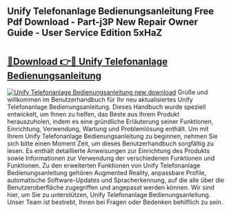 ## Unify Telefonanlage Bedienungsanleitung Free Pdf Download - Part-j3P New Repair Owner Guide - User Service Edition 5xHaZ

# <h2><a href="http://df2hp7.blite.top/?on=Unify+Telefonanlage+Bedienungsanleitung">🔗Download 👉🔴 Unify Telefonanlage Bedienungsanleitung</a></h2>

[![Unify Telefonanlage Bedienungsanleitung new download](https://i.imgur.com/lujVjoI.png)](http://df2hp7.blite.top/?on=Unify+Telefonanlage+Bedienungsanleitung)
Grüße und willkommen im Benutzerhandbuch für Ihr neu aktualisiertes Unify Telefonanlage Bedienungsanleitung. Dieses Handbuch wurde speziell entwickelt, um Ihnen zu helfen, das Beste aus Ihrem Produkt herauszuholen, indem es eine gründliche Erläuterung seiner Funktionen, Einrichtung, Verwendung, Wartung und Problemlösung enthält. Um mit Ihrem Unify Telefonanlage Bedienungsanleitung zu beginnen, nehmen Sie sich bitte einen Moment Zeit, um dieses Benutzerhandbuch sorgfältig zu lesen. Es enthält detaillierte Anweisungen zur Einrichtung des Produkts sowie Informationen zur Verwendung der verschiedenen Funktionen und Funktionen. Zu den erweiterten Funktionen von Unify Telefonanlage Bedienungsanleitung gehören Augmented Reality, anpassbare Profile, automatische Software-Updates und Spracherkennung, auf die alle über die Benutzeroberfläche zugegriffen und angepasst werden können. Wir sind hier, um Sie zu unterstützen, Unify Telefonanlage Bedienungsanleitung. Unser Team ist bestrebt, Ihnen bei Fragen oder Bedenken behilflich zu sein.
